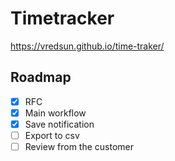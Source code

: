 # Timetracker

<https://vredsun.github.io/time-traker/>

## Roadmap

- [x] RFC
- [x] Main workflow
- [x] Save notification
- [ ] Export to csv
- [ ] Review from the customer

